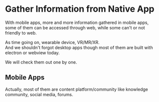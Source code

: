 # Gather Information from Native App

With mobile apps, more and more information gathered in mobile apps, \
some of them can be accessed through web, while some can't or not friendly to web.

As time going on, wearable device, VR/MR/XR. \
And we shouldn't forgot desktop apps though most of them are built with electron or webview today.

We will check them out one by one.

## Mobile Apps

Actually, most of them are content platform/community like knowledge community, social media, forums. 
